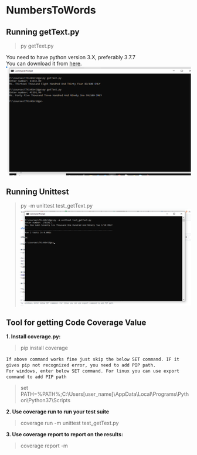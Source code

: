 # NumbersToWords

## Running getText.py
> py getText.py

You need to have python version 3.X, preferably 3.7.7
<br>
You can download it from [here](https://www.python.org/downloads/release/python-377/).
![image](output.png)

## Running Unittest
> py -m unittest test_getText.py
![image](test_output.png)

## Tool for getting Code Coverage Value

**1. Install coverage.py:**
> pip install coverage

```
If above command works fine just skip the below SET command. IF it gives pip not recognized error, you need to add PIP path.
For windows, enter below SET command. For linux you can use export command to add PIP path
```
> set PATH=%PATH%;C:\Users\[user_name]\AppData\Local\Programs\Python\Python37\Scripts

**2. Use coverage run to run your test suite**
> coverage run -m unittest test_getText.py

**3. Use coverage report to report on the results:**
> coverage report -m




